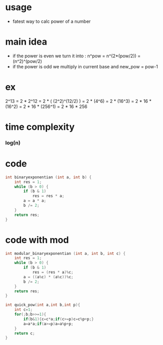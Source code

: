 # usage 

- fatest way to calc power of a number

# main idea

- if the power is even we turn it into : n^pow = n^(2*(pow/2)) = (n^2)^(pow/2)
- if the power is odd we multiply in current base and new_pow = pow-1

# ex
2^13 = 2 * 2^12 = 2 * ( (2^2)^(12/2) ) =
2 * (4^6) = 2 *  (16^3) = 2 * 16 * (16^2) =  2 * 16 * (256^1) = 2 * 16 * 256


# time complexity
  ### log(n)

# code

```cpp
int binaryexponentian (int a, int b) {
    int res = 1;
    while (b > 0) {
        if (b & 1)
            res = res * a;
        a = a * a;
        b /= 2;
    }
    return res;
}
```

# code with mod

```cpp
int modular_binaryexponentian (int a, int b, int c) {
    int res = 1;
    while (b > 0) {
        if (b & 1)
            res = (res * a)%c;
        a = ((a%c) * (a%c))%c;
        b /= 2;
    }
    return res;
}
```

```cpp
int quick_pow(int a,int b,int p){
    int c=1;
    for(;b;b>>=1){
        if(b&1){c=c*a;if(c>=p)c=c%p+p;}
        a=a*a;if(a>=p)a=a%p+p;
    }
    return c;
}
```
